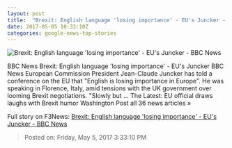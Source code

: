 ```yaml
---
layout: post
title:  "Brexit: English language 'losing importance' - EU's Juncker - BBC News"
date: 2017-05-05 10:33:10Z
categories: google-news-top-stories
---
```


![Brexit: English language 'losing importance' - EU's Juncker - BBC News](https://ichef.bbci.co.uk/news/1024/cpsprodpb/D0D5/production/_95916435_junckerepafl.jpg)

BBC News Brexit: English language 'losing importance' - EU's Juncker BBC News European Commission President Jean-Claude Juncker has told a conference on the EU that "English is losing importance in Europe". He was speaking in Florence, Italy, amid tensions with the UK government over looming Brexit negotiations. "Slowly but ... The Latest: EU official draws laughs with Brexit humor Washington Post all 36 news articles »


Full story on F3News: [Brexit: English language 'losing importance' - EU's Juncker - BBC News](http://www.f3nws.com/n/MupyeH)

> Posted on: Friday, May 5, 2017 3:33:10 PM

